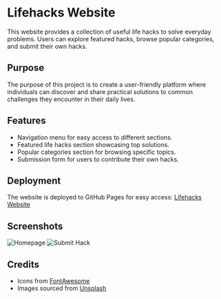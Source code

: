 # Lifehacks Website

This website provides a collection of useful life hacks to solve everyday problems. Users can explore featured hacks, browse popular categories, and submit their own hacks.

## Purpose

The purpose of this project is to create a user-friendly platform where individuals can discover and share practical solutions to common challenges they encounter in their daily lives.

## Features

- Navigation menu for easy access to different sections.
- Featured life hacks section showcasing top solutions.
- Popular categories section for browsing specific topics.
- Submission form for users to contribute their own hacks.

## Deployment

The website is deployed to GitHub Pages for easy access: [Lifehacks Website](https://your-github-username.github.io/lifehacks-website)

## Screenshots

![Homepage](screenshots/homepage.png)
![Submit Hack](screenshots/submit-hack.png)

## Credits

- Icons from [FontAwesome](https://fontawesome.com/)
- Images sourced from [Unsplash](https://unsplash.com/)

